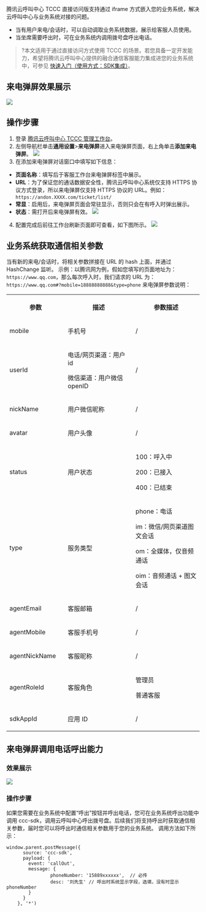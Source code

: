 腾讯云呼叫中心  TCCC 直接访问版支持通过 iframe 方式嵌入您的业务系统，解决云呼叫中心与业务系统对接的问题。
- 当有用户来电/会话时，可以自动调取业务系统数据，展示给客服人员使用。
- 当坐席需要呼出时，可在业务系统内调用拨号盘呼出电话。

>?本文适用于通过直接访问方式使用 TCCC 的场景。若您具备一定开发能力，希望将腾讯云呼叫中心提供的融合通信客服能力集成进您的业务系统中，可参见 [快速入门（使用方式：SDK集成）](https://cloud.tencent.com/document/product/679/73495)。

## 来电弹屏效果展示
![](https://qcloudimg.tencent-cloud.cn/raw/54b35bf38e1334152185cf7e14a2c35b.png)

## 操作步骤
1. 登录 [腾讯云呼叫中心 TCCC 管理工作台](https://cloud.tencent.com/document/product/679/73497#logintccc)。
2. 左侧导航栏单击**通用设置**>**来电弹屏**进入来电弹屏页面，右上角单击**添加来电弹屏**。
![](https://qcloudimg.tencent-cloud.cn/raw/fd2a08d5b6f14ae432e0b559ff9197b3.png)
3. 在添加来电弹屏对话窗口中填写如下信息：
 - **页面名称**：填写后于客服工作台来电弹屏标签中展示。
 - **URL**：为了保证您的通话数据安全性，腾讯云呼叫中心系统仅支持 HTTPS 协议方式登录，所以来电弹屏仅支持 HTTPS 协议的 URL。例如：`https://andon.XXXX.com/ticket/list/`
 - **常显**：启用后，来电弹屏页面会常驻显示，否则只会在有呼入时弹出展示。
 - **状态**：需打开后来电弹屏有效。
![](https://qcloudimg.tencent-cloud.cn/raw/217e870a4350fc9f1e0eef6cdfad0801.png)
4. 配置完成后前往工作台刷新页面即可查看，如下图所示。
![](https://qcloudimg.tencent-cloud.cn/raw/226b06d1a42f262c56f6040cdad44a2c.png)

## 业务系统获取通信相关参数
当有新的来电/会话时，将相关参数拼接在 URL 的 hash 上面，并通过 HashChange 监听。
示例：以腾讯网为例，假如您填写的页面地址为：`https://www.qq.com`，那么每次呼入时，我们请求的 URL 为：`https://www.qq.com#?mobile=18888888888&type=phone`
来电弹屏参数说明：
<table >
<tbody>
<tr>
<th  width="143.66666666666666" colspan="1" rowspan="1"><p>参数</p></td>
 <th  width="214.6" colspan="1" rowspan="1"><p>描述</p></td>
 <th  width="206.6" colspan="1" rowspan="1"><p>参数描述</p></td>
 </tr>

<tr>
<td  width="143.66666666666666" colspan="1" rowspan="1"><p>mobile</p></td>
 <td  width="214.6" colspan="1" rowspan="1"><p>手机号</p></td>
 <td  width="206.6" colspan="1" rowspan="1"><p>/</p></td>
 </tr>

<tr>
<td  width="143.66666666666666" colspan="1" rowspan="1"><p>userId</p></td>
 <td  width="214.6" colspan="1" rowspan="1"><p>电话/网页渠道：用户 id</p>

<p>微信渠道：用户微信 openID</p></td>
 <td  width="206.6" colspan="1" rowspan="1"><p>/</p></td>
 </tr>

<tr>
<td  width="143.66666666666666" colspan="1" rowspan="1"><p>nickName</p></td>
 <td  width="214.6" colspan="1" rowspan="1"><p>用户微信昵称</p></td>
 <td  width="206.6" colspan="1" rowspan="1"><p>/</p></td>
 </tr>

<tr>
<td  width="143.66666666666666" colspan="1" rowspan="1"><p>avatar</p></td>
 <td  width="214.6" colspan="1" rowspan="1"><p>用户头像</p></td>
 <td  width="206.6" colspan="1" rowspan="1"><p>/</p></td>
 </tr>

<tr>
<td  width="143.66666666666666" colspan="1" rowspan="1"><p>status</p></td>
 <td  width="214.6" colspan="1" rowspan="1"><p>用户状态</p></td>
 <td  width="206.6" colspan="1" rowspan="1"><p>100：呼入中</p>

<p>200：已接入</p>

<p>400：已结束</p></td>
 </tr>

<tr>
<td  width="143.66666666666666" colspan="1" rowspan="1"><p>type</p></td>
 <td  width="214.6" colspan="1" rowspan="1"><p>服务类型</p></td>
 <td  width="206.6" colspan="1" rowspan="1"><p>phone：电话</p>

<p>im：微信/网页渠道图文会话</p>

<p>om：全媒体，仅音频通话</p>

<p>oim：音频通话 + 图文会话</p></td>
 </tr>

<tr>
<td  width="143.66666666666666" colspan="1" rowspan="1"><p>agentEmail</p></td>
 <td  width="214.6" colspan="1" rowspan="1"><p>客服邮箱</p></td>
 <td  width="206.6" colspan="1" rowspan="1"><p>/</p></td>
 </tr>

<tr>
<td  width="143.66666666666666" colspan="1" rowspan="1"><p>agentMobile</p></td>
 <td  width="214.6" colspan="1" rowspan="1"><p>客服手机号</p></td>
 <td  width="206.6" colspan="1" rowspan="1"><p>/</p></td>
 </tr>

<tr>
<td  width="143.66666666666666" colspan="1" rowspan="1"><p>agentNickName</p></td>
 <td  width="214.6" colspan="1" rowspan="1"><p>客服昵称</p></td>
 <td  width="206.6" colspan="1" rowspan="1"><p>/</p></td>
 </tr>

<tr>
<td  width="143.66666666666666" colspan="1" rowspan="1"><p>agentRoleId</p></td>
 <td  width="214.6" colspan="1" rowspan="1"><p>客服角色</p></td>
 <td  width="206.6" colspan="1" rowspan="1"><p>管理员</p>

<p>普通客服</p></td>
 </tr>

<tr>
<td  width="143.66666666666666" colspan="1" rowspan="1"><p>sdkAppId</p></td>
 <td  width="214.6" colspan="1" rowspan="1"><p>应用 ID</p></td>
 <td  width="206.6" colspan="1" rowspan="1"><p>/</p></td>
</tr>

</tbody>
</table>


## 来电弹屏调用电话呼出能力
### 效果展示
![](https://qcloudimg.tencent-cloud.cn/raw/fcab5b0bc42d1374fd322bf263ec1a34.png)

### 操作步骤
如果您需要在业务系统中配置“呼出”按钮并呼出电话，您可在业务系统呼出功能中调用 ccc-sdk，调用云呼叫中心呼出拨号盘。后续我们将支持呼出时获取通信相关参数，届时您可以将呼出时通信相关参数用于您的业务系统。
调用方法如下所示：

```
window.parent.postMessage({
      source: 'ccc-sdk',
      payload: {
        event: 'callOut',
        message: {
                phoneNumber: '15889xxxxxx',  // 必传
                desc: '刘先生' // 呼出时系统显示字段，选填，没有时显示 phoneNumber
        }
      }
    }, '*')

```
